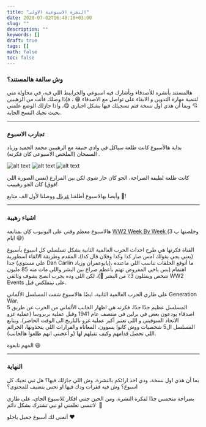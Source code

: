 ```yaml
---
title: "النشرة الاسبوعية الاولى"
date: 2020-07-02T16:40:10+03:00
slug: ""
description: ""
keywords: []
draft: true
tags: []
math: false
toc: false
---
```




### وش سالفة هالمستند؟

هالمستند بأنشره للأصدقاء وبأشارك فيه اسبوعي والخرابيط اللي فيه، في محاولة مني لتنمية مهارة التدوين و الابقاء على تواصل مع الاصدقاء 😁 ، فإذا وصلك فأنت من الرهيبين 💘
وبما أن هذي اول نسخة فتم تسجيلك فيها بشكل اجباري 😋، واذا جازلك الوضع علمني بحيث تجيك النسخ الجاية.
  
----

### تجارب الاسبوع

 بداية هالأسبوع كانت طلعة سياكل في وادي حنيفة مع الرهيبين محمد الحميد وزياد السمحان (الملخص الاسبوعي كان فكرته) .

![alt text](https://imgur.com/PkhRg96.jpg "Logo Title Text 1")
![alt text](https://imgur.com/UDzjw9s.jpg "Logo Title Text 1")
![alt text](https://imgur.com/C71BJws.jpg "Logo Title Text 1")


كانت طلعة لطيفة الصراحة، الجو كان حار شوي لكن بين المزارع (نفس الصورة اللي فوق) كان الجو رهيييب!

وأيضا بهالاسبوع  أطلقنا  [غربال](https://gherbal.io) ووصلنا لأول الف متابع 🎉! 

----
### اشياء رهيبة
هالاسبوع معظم وقتي على اليوتيوب كان بمتابعة [WW2 Week By Week ](https://www.youtube.com/watch?v=2b7GY4BSUmU&list=PLsIk0qF0R1j4Y2QxGw33vYu3t70CAPV7X)
(وخلصتها ب 3 ايام 😅)  

القناة فكرتها هي طرح احداث الحرب العالمية الثانية بشكل تسلسلي كل اسبوع بأسبوع (يعني يجي يقولك امس صار كذا وكذا وفلان قال كذا)، المقدم وطريقة الالقاء اسطورية جدا (على مستوى Dan Carlin يابوعمران وزياد)، ما أتوقع الحلقات تناسب اللي ماعنده اهتمام (بس ياخي المفروض تهتم بأعظم صراع بين البشر واللي مات منه 85 مليون شخص ويمثلون 3٪ من البشر 🙂)،  لكن اللي وده يجرب انصح يشوف وثائقي WW2 Events على نيتفلكس قبل.   

على طاري الحرب العالمية الثانية، ايضًا هالاسبوع شفت المسلسل الألماني Generation War.  
المسلسل عظيم جدًا جدًا، فكرته هي اظهار الجانب الألماني من الحرب عن طريق 5 اصدقاء يودعون بعض في برلين في منتصف عام 1941 وقبل عملية بربروسا (عملية غزو الاتحاد السوفيتي و اللي تعتبر أكبر عملية غزو بالتاريخ الى الوقت الحاضر).
ويتابع المسلسل ال5 شخصيات ووش كانوا يسوون، المعاناة والقرارات اللي يتخذونها، الجرائم اللي تحصل قدامهم وكيف تقبلهم لها (و أعجبني انهم طلعوا هالجانب).

 المهم تابعوه 😆

----

###  النهاية
بما أن هذي اول نسخة، ودي اخذ ارائكم بالنشرة، وش اللي جازلك فيها؟ هل تبي تجيك كل اسبوع؟ وش فيه فقرات ودك فيها او تحس بتضيف للمحتوى؟

بصراحة متحمس جدًا لفكرة النشرة، ومن الحين جتني افكار للاسبوع الجاي، على طاري لاتنسى تعلمني لو تبي تشترك بشكل دائم  🤗

أتمنى لك أسبوع جميل ياحلو ❤️



